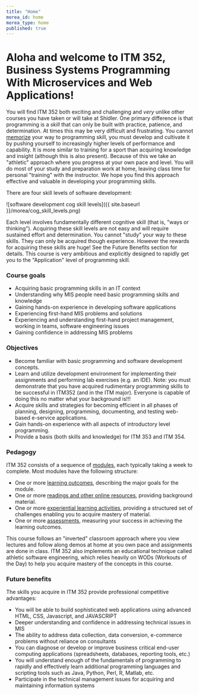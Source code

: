```yaml
---
title: "Home"
morea_id: home
morea_type: home
published: true
---
```



Aloha and welcome to ITM 352, Business Systems Programming With Microservices and Web Applications!
====================================================

You will find ITM 352 both exciting and challenging and  *very* unlike other courses 
you have taken or will take at Shidler. One primary difference is that programming is a
*skill* that can only be built with practice, patience, and determination. At times this may be very difficult and frustrating. You cannot <u>memorize</u> your way to programming skill, you must develop and cultivate it by pushing 
yourself to increasingly higher levels of performance and capability. It is more similar to 
training for a sport than acquiring knowledge and insight (although this is also present). 
Because of this we take an "athletic" approach where you progress at your own pace and level.
You will do most of your study and preparation work at home, leaving class time for 
personal "training" with the instructor. We hope you find this approach effective and 
valuable in developing your programming skills. 

There are four skill levels of software development:

![software development cog skill levels]({{ site.baseurl }}/morea/cog_skill_levels.png)

Each level involves fundamentally different cognitive skill (that is, "ways or thinking"). Acquiring these skill levels are not easy and will require sustained effort and determination. You cannot "study" your way to these skills. They can only be acquired though experience. However the rewards for acquiring these skills are huge! See the Future Benefits section for details. This course is very ambitious and explicitly designed to rapidly get you to the "Application" level of programming skill. 

 
### Course goals

  * Acquiring basic programming skills in an IT context 
  * Understanding why MIS people need basic programming skills and knowledge 
  * Gaining hands-on experience in developing software applications 
  * Experiencing first-hand MIS problems and solutions 
  * Experiencing and understanding first-hand project management, working in teams, software engineering issues 
  * Gaining confidence in addressing MIS problems

### Objectives

  * Become familiar with basic programming and software development concepts. 
  * Learn and utilize development environment for implementing their assignments and performing lab exercises (e.g. an IDE). Note: you must demonstrate that you have acquired rudimentary programming skills to be successful in ITM352 (and in the ITM major). Everyone is capable of doing this no matter what your background is!!!
  * Acquire skills and strategies for becoming efficient in all phases of planning, designing, programming, documenting, and testing web-based e-service applications. 
  * Gain hands-on experience with all aspects of introductory level programming. 
  * Provide a basis (both skills and knowledge) for ITM 353 and ITM 354.
  
### Pedagogy

  ITM 352 consists of a sequence of [modules](modules), each typically taking a week to complete. Most modules have the following structure:
  
  * One or more [learning outcomes](outcomes), describing the major goals for the module.
  * One or more [readings and other online resources](readings), providing background material.
  * One or more [experiential learning activities](experiences), providing a structured set of challenges enabling you to acquire mastery of material.
  * One or more [assessments](assessments), measuring your success in achieving the learning outcomes.

This course follows an "inverted" classroom approach where you view lectures and follow along demos at home at you own pace
and assignments are done in class. ITM 352 also implements an educational technique called athletic software engineering, 
which relies heavily on WODs (Workouts of the Day) to help you acquire mastery of the concepts in this course. 

### Future benefits

The skills you acquire in ITM 352 provide professional competitive advantages:

  * You will be able to build sophisticated web applications using advanced HTML, CSS, Javascript, and JAVASCRIPT
  * Deeper understanding and confidence in addressing technical issues in MIS	
  * The ability to address data collection, data conversion, e-commerce problems without reliance on consultants
  * You can diagnose or develop or improve business critical end-user computing applications (spreadsheets, databases, reporting tools, etc.)
  * You will understand enough of the fundamentals of programming to rapidly and effectively learn additional programming languages and scripting tools such as Java, Python, Perl, R, Matlab, etc.
  * Participate in the technical management issues for acquiring and maintaining information systems  